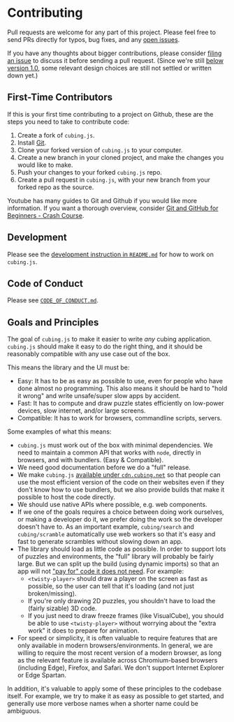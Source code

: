 # Contributing

Pull requests are welcome for any part of this project. Please feel free to send PRs directly for typos, bug fixes, and any [open issues](https://github.com/cubing/cubing.js/issues).

If you have any thoughts about bigger contributions, please consider [filing an issue](https://github.com/cubing/cubing.js/issues/new) to discuss it before sending a pull request. (Since we're still [below version 1.0](https://semver.org/#spec-item-4), some relevant design choices are still not settled or written down yet.)

## First-Time Contributors

If this is your first time contributing to a project on Github, these are the steps you need to take to contribute code:

1. Create a fork of `cubing.js`.
2. Install [Git](https://git-scm.com/downloads).
3. Clone your forked version of `cubing.js` to your computer.
4. Create a new branch in your cloned project, and make the changes you would like to make. 
5. Push your changes to your forked `cubing.js` repo.
6. Create a pull request in `cubing.js`, with your new branch from your forked repo as the source.

Youtube has many guides to Git and Github if you would like more information. If you want a thorough overview, consider [Git and GitHub for Beginners - Crash Course](https://www.youtube.com/watch?v=RGOj5yH7evk).

## Development

Please see the [development instruction in `README.md`](./README.md#development) for how to work on `cubing.js`.

## Code of Conduct

Please see [`CODE_OF_CONDUCT.md`](./CODE_OF_CONDUCT.md).

## Goals and Principles

The goal of `cubing.js` to make it easier to write _any_ cubing application. `cubing.js` should make it easy to do the right thing, and it should be reasonably compatible with any use case out of the box.

This means the library and the UI must be:

- Easy: It has to be as easy as possible to use, even for people who have done almost no programming. This also means it should be hard to "hold it wrong" and write unsafe/super slow apps by accident.
- Fast: It has to compute and draw puzzle states efficiently on low-power devices, slow internet, and/or large screens.
- Compatible: It has to work for browsers, commandline scripts, servers.

Some examples of what this means:

- `cubing.js` must work out of the box with minimal dependencies. We need to maintain a common API that works with `node`, directly in browsers, and with bundlers. (Easy & Compatible).
- We need good documentation before we do a "full" release.
- We make `cubing.js` [available under `cdn.cubing.net`](https://github.com/cubing/cdn.cubing.net) so that people can use the most efficient version of the code on their websites even if they don't know how to use bundlers, but we also provide builds that make it possible to host the code directly.
- We should use native APIs where possible, e.g. web components.
- If we one of the goals requires a choice between doing work ourselves, or making a developer do it, we prefer doing the work so the developer doesn't have to. As an important example, `cubing/search` and `cubing/scramble` automatically use web workers so that it's easy and fast to generate scrambles without slowing down an app.
- The library should load as little code as possible. In order to support lots of puzzles and environments, the "full" library will probably be fairly large. But we can split up the build (using dynamic imports) so that an app will not ["pay for" code it does not need](https://www.stroustrup.com/masterminds_chapter_1.pdf). For example:
  - `<twisty-player>` should draw a player on the screen as fast as possible, so the user can tell that it's loading (and not just broken/missing).
  - If you're only drawing 2D puzzles, you shouldn't have to load the (fairly sizable) 3D code.
  - If you just need to draw freeze frames (like VisualCube), you should be able to use `<twisty-player>` without worrying about the "extra work" it does to prepare for animation.
- For speed or simplicity, it is often valuable to require features that are only available in modern browsers/environments. In general, we are willing to require the most recent version of a modern browser, as long as the relevant feature is available across Chromium-based browsers (including Edge), Firefox, and Safari. We don't support Internet Explorer or Edge Spartan.

In addition, it's valuable to apply some of these principles to the codebase itself. For example, we try to make it as easy as possible to get started, and generally use more verbose names when a shorter name could be ambiguous.
